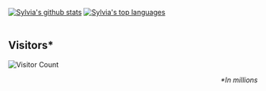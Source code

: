 <a href="https://github.com/anuraghazra/github-readme-stats"><img src="https://github-readme-stats.vercel.app/api?username=sylviapap&show_icons=true&theme=cobalt&include_all_commits=true&count_private=true" alt="Sylvia's github stats"/></a>
<a href="https://github.com/anuraghazra/convoychat"><img src="https://github-readme-stats.vercel.app/api/top-langs/?username=sylviapap&layout=compact&theme=buefy" alt="Sylvia's top languages"/></a><br><br />

## Visitors*
![Visitor Count](https://profile-counter.glitch.me/sylviapap/count.svg)
*<p align="right">&#42;In millions</p>*
